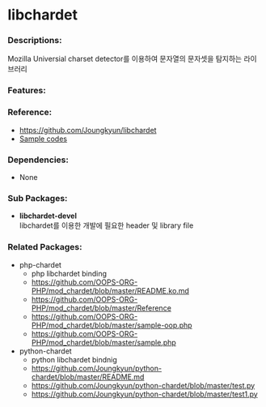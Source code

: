 # libchardet

### Descriptions:

Mozilla Universial charset detector를 이용하여 문자열의 문자셋을 탐지하는 라이브러리

### Features:

### Reference:
* https://github.com/Joungkyun/libchardet
* [Sample codes](https://github.com/Joungkyun/libchardet/tree/master/test)

### Dependencies:
* None

### Sub Packages:

* **libchardet-devel**  
  libchardet를 이용한 개발에 필요한 header 및 library file

### Related Packages:

* php-chardet
  * php libchardet binding
  * https://github.com/OOPS-ORG-PHP/mod_chardet/blob/master/README.ko.md
  * https://github.com/OOPS-ORG-PHP/mod_chardet/blob/master/Reference
  * https://github.com/OOPS-ORG-PHP/mod_chardet/blob/master/sample-oop.php
  * https://github.com/OOPS-ORG-PHP/mod_chardet/blob/master/sample.php
* python-chardet
  * python libchardet bindnig
  * https://github.com/Joungkyun/python-chardet/blob/master/README.md
  * https://github.com/Joungkyun/python-chardet/blob/master/test.py
  * https://github.com/Joungkyun/python-chardet/blob/master/test1.py